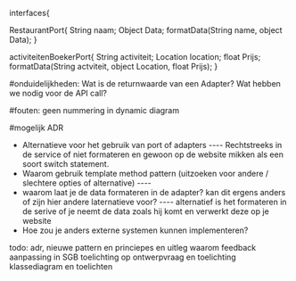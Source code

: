 interfaces{

RestaurantPort{
String naam;
Object Data;
formatData(String name, object Data);
}

activiteitenBoekerPort{
String activiteit;
Location location;
float Prijs;
formatData(String actviteit, object Location, float Prijs);
}


#onduidelijkheden:
Wat is de returnwaarde van een Adapter?
Wat hebben we nodig voor de API call?

#fouten:
geen nummering in dynamic diagram


#mogelijk ADR
- Alternatieve voor het gebruik van port of adapters                ---- Rechtstreeks in de service of niet formateren en gewoon op de website mikken als een soort switch statement.
- Waarom gebruik template method pattern (uitzoeken voor andere / slechtere opties of alternative)    ----
- waarom laat je de data formateren in de adapter? kan dit ergens anders of zijn hier andere laternatieve voor?     ---- alternatief is het formateren in de serive of je neemt de data zoals hij komt en verwerkt deze op je website
- Hoe zou je anders externe systemen kunnen implementeren?

todo:
adr, nieuwe pattern en princiepes en uitleg waarom
feedback aanpassing in SGB
toelichting op ontwerpvraag en toelichting
klassediagram en toelichten
